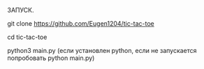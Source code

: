 ЗАПУСК.

git clone https://github.com/Eugen1204/tic-tac-toe

cd tic-tac-toe

python3 main.py (если установлен python, если не запускается попробовать python main.py)
